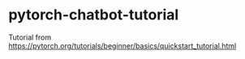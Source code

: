 # pytorch-chatbot-tutorial
Tutorial from https://pytorch.org/tutorials/beginner/basics/quickstart_tutorial.html
